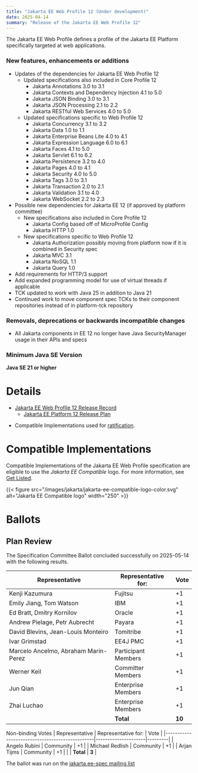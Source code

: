```yaml
---
title: "Jakarta EE Web Profile 12 (Under development)"
date: 2025-04-14
summary: "Release of the Jakarta EE Web Profile 12"
---
```

The Jakarta EE Web Profile defines a profile of the Jakarta EE Platform specifically targeted at web applications.

### New features, enhancements or additions
<!-- List here -->
* Updates of the dependencies for Jakarta EE Web Profile 12
  * Updated specifications also included in Core Profile 12
    * Jakarta Annotations 3.0 to 3.1
    * Jakarta Contexts and Dependency Injection 4.1 to 5.0
    * Jakarta JSON Binding 3.0 to 3.1
    * Jakarta JSON Processing 2.1 to 2.2
    * Jakarta RESTful Web Services 4.0 to 5.0
  * Updated specifications specific to Web Profile 12
    * Jakarta Concurrency 3.1 to 3.2
    * Jakarta Data 1.0 to 1.1
    * Jakarta Enterprise Beans Lite 4.0 to 4.1
    * Jakarta Expression Language 6.0 to 6.1
    * Jakarta Faces 4.1 to 5.0
    * Jakarta Servlet 6.1 to 6.2
    * Jakarta Persistence 3.2 to 4.0
    * Jakarta Pages 4.0 to 4.1
    * Jakarta Security 4.0 to 5.0
    * Jakarta Tags 3.0 to 3.1
    * Jakarta Transaction 2.0 to 2.1
    * Jakarta Validation 3.1 to 4.0
    * Jakarta WebSocket 2.2 to 2.3
* Possible new dependencies for Jakarta EE 12 (if approved by platform committee)
  * New specifications also included in Core Profile 12
    * Jakarta Config based off of MicroProfile Config
    * Jakarta HTTP 1.0
  * New specifications specific to Web Profile 12
    * Jakarta Authorization possibly moving from platform now if it is combined in Security spec
    * Jakarta MVC 3.1
    * Jakarta NoSQL 1.1
    * Jakarta Query 1.0
* Add requirements for HTTP/3 support
* Add expanded programming model for use of virtual threads if applicable
* TCK updated to work with Java 25 in addition to Java 21
* Continued work to move component spec TCKs to their component repositories instead of in platform-tck repository

### Removals, deprecations or backwards incompatible changes
<!-- List here -->
* All Jakarta components in EE 12 no longer have Java SecurityManager usage in their APIs and specs

### Minimum Java SE Version
<!-- Specify the minimum required Java SE version for this specification -->
**Java SE 21 or higher**

# Details

* [Jakarta EE Web Profile 12 Release Record](https://projects.eclipse.org/projects/ee4j.jakartaee-platform/releases/web-profile-12)
  * [Jakarta EE Platform 12 Release Plan](https://jakartaee.github.io/platform/jakartaee12/JakartaEE12ReleasePlan)
<!--
* [Jakarta EE Web Profile 12 Specification Document](./jakarta-webprofile-spec-12.0.pdf) (PDF)
* [Jakarta EE Web Profile 12 Specification Document](./jakarta-webprofile-spec-12.0.html) (HTML)
* [Jakarta EE Web Profile 12 Javadoc](./apidocs)
* Maven coordinates
   * [jakarta.platform:jakarta.jakartaee-web-api:jar:12.0.0](https://central.sonatype.com/artifact/jakarta.platform/jakarta.jakartaee-web-api/12.0.0/jar)

* [Jakarta EE Web Profile 12 TCK](https://download.eclipse.org/jakartaee/webprofile/12.0/jakarta-web-profile-tck-12.0.0.zip) ([sig](https://download.eclipse.org/jakartaee/webprofile/12.0/jakarta-web-profile-tck-12.0.0.zip.sig),[sha](https://download.eclipse.org/jakartaee/webprofile/12.0/jakarta-web-profile-tck-12.0.0.zip.sha256),[pub](https://jakarta.ee/specifications/jakartaee-spec-committee.pub))
-->
* Compatible Implementations used for [ratification](https://www.eclipse.org/projects/efsp/?version=1.2#efsp-ratification).

# Compatible Implementations

Compatible Implementations of the Jakarta EE Web Profile specification are eligible to use the _Jakarta EE Compatible_ logo. For more information, see [Get Listed](/compatibility/get-listed/).

{{< figure src="/images/jakarta/jakarta-ee-compatible-logo-color.svg" alt="Jakarta EE Compatible logo" width="250" >}}

<!--* [Jakarta EE Web Profile 12 Compatible Implementations](https://jakarta.ee/compatibility/certification/12/)-->



# Ballots
<!--
## Release Review
-->

## Plan Review

The Specification Committee Ballot concluded successfully on 2025-05-14 with the following results.

| Representative                                 | Representative for: |  Vote   |
|------------------------------------------------|---------------------|---------|
| Kenji Kazumura                                 | Fujitsu             |   +1    |
| Emily Jiang, Tom Watson                        | IBM                 |   +1    |
| Ed Bratt, Dmitry Kornilov                      | Oracle              |   +1    |
| Andrew Pielage, Petr Aubrecht                  | Payara              |   +1    |
| David Blevins, Jean-Louis Monteiro             | Tomitribe           |   +1    |
| Ivar Grimstad                                  | EE4J PMC            |   +1    |
| Marcelo Ancelmo, Abraham Marin-Perez           | Participant Members |   +1    |
| Werner Keil                                    | Committer Members   |   +1    |
| Jun Qian                                       | Enterprise Members  |   +1    |
| Zhai Luchao                                    | Enterprise Members  |   +1    |
|                                                | **Total**           | **10**  |

Non-binding Votes
| Representative                                 | Representative for: |  Vote   |
|------------------------------------------------|---------------------|---------|
| Angelo Rubini                                  | Community           |   +1    |
| Michael Redlish                                | Community           |   +1    |
| Arjan Tijms                                    | Community           |   +1    |
|                                                | **Total**           |  **3**  |

The ballot was run on the [jakarta.ee-spec mailing list](https://www.eclipse.org/lists/jakarta.ee-spec/msg04056.html)
